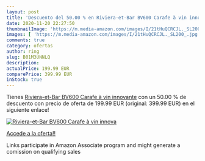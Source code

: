 ```yaml
---
layout: post
title: 'Descuento del 50.00 % en Riviera-et-Bar BV600 Carafe à vin innova'
date: 2020-11-20 22:27:50
thumbnailImage: 'https://m.media-amazon.com/images/I/21tHuQCRCJL._SL200_.jpg'
images: [ 'https://m.media-amazon.com/images/I/21tHuQCRCJL._SL200_.jpg' ]
comments: true
category: ofertas
author: ring
slug: B01M3UNNLQ
description:
actualPrice: 199.99 EUR
comparePrice: 399.99 EUR
inStock: true
---
```


Tienes [Riviera-et-Bar BV600 Carafe à vin innovante](https://www.amazon.fr/dp/B01M3UNNLQ/?tag=tolees0d-21) con un 50.00 % de descuento con precio de oferta de 199.99 EUR (original: 399.99 EUR) en el siguiente enlace!

[![Riviera-et-Bar BV600 Carafe à vin innova](https://m.media-amazon.com/images/I/21tHuQCRCJL._SL200_.jpg)](https://www.amazon.fr/dp/B01M3UNNLQ/?tag=tolees0d-21)

[Accede a la oferta!!](https://www.amazon.fr/dp/B01M3UNNLQ/?tag=tolees0d-21)

Links participate in Amazon Associate program and might generate a comission on qualifying sales


